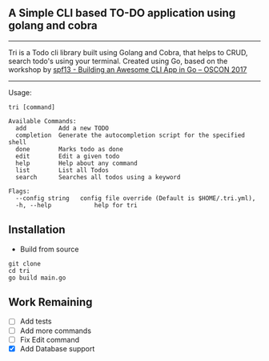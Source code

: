 ## A Simple CLI based TO-DO application using golang and cobra


-------------------------------------------
Tri is a Todo cli library built using Golang and Cobra,
that helps to CRUD, search todo's
using your terminal. Created using Go,
based on the workshop by [spf13 - Building an Awesome CLI App in Go – OSCON 2017](https://spf13.com/presentation/building-an-awesome-cli-app-in-go-oscon/)

-------------------------------------------

Usage:
    
```
tri [command]

Available Commands:
  add         Add a new TODO
  completion  Generate the autocompletion script for the specified shell
  done        Marks todo as done
  edit        Edit a given todo
  help        Help about any command
  list        List all Todos
  search      Searches all todos using a keyword

Flags:
  --config string   config file override (Default is $HOME/.tri.yml),
  -h, --help            help for tri
```

## Installation
- Build from source
```
git clone
cd tri
go build main.go
``` 

## Work Remaining
- [ ] Add tests
- [ ] Add more commands
- [ ] Fix Edit command
- [x] Add Database support 
